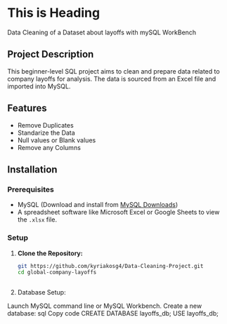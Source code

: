 # This is Heading

Data Cleaning of a Dataset about layoffs with mySQL WorkBench

## Project Description

This beginner-level SQL project aims to clean and prepare data related to company layoffs for analysis. The data is sourced from an Excel file and imported into MySQL.

## Features
- Remove Duplicates
- Standarize the Data
- Null values or Blank values
- Remove any Columns

## Installation

### Prerequisites

- MySQL (Download and install from [MySQL Downloads](https://dev.mysql.com/downloads/))
- A spreadsheet software like Microsoft Excel or Google Sheets to view the `.xlsx` file.

### Setup

1. **Clone the Repository:**
   ```bash
   git https://github.com/kyriakosg4/Data-Cleaning-Project.git
   cd global-company-layoffs
  
2. Database Setup:

Launch MySQL command line or MySQL Workbench.
Create a new database:
sql
Copy code
CREATE DATABASE layoffs_db;
USE layoffs_db;


